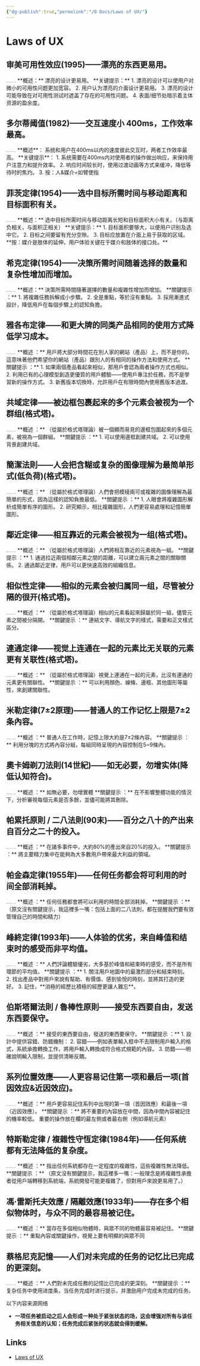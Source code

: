 ```yaml
---
{"dg-publish":true,"permalink":"/0 Docs/Laws of UX/"}
---
```


# Laws of UX

## 审美可用性效应(1995)——漂亮的东西更易用。

<img src="https://images.twgreatdaily.com/images/image/7ft/7fttcHMBfGB4SiUwCZdX.jpg" alt="用户体验设计20条法则（Laws of UX）" style="zoom:10%;" />
**概述：**
漂亮的设计更易用。
**关键提示：**
1. 漂亮的设计可以使用户对微小的可用性问题更加宽容。
2. 用户认为漂亮的介面设计更易用。
3. 漂亮的设计可能导致在对可用性测试时遮盖了存在的可用性问题。
4. 表面/细节处暗示着主体资源的盈余度。

## 多尔蒂阈值(1982)——交互速度小 400ms，工作效率最高。

<img src="https://images.twgreatdaily.com/images/image/8_t/8_ttcHMBfGB4SiUwEZcy.jpg" alt="用户体验设计20条法则（Laws of UX）" style="zoom:10%;" />
**概述**：
系统和用户在400ms以内的速度彼此交互时，两者工作效率最高。
**关键提示**：
1. 系统需要在400ms内对使用者的操作做出响应，来保持用户注意力和提升效率。
2. 响应时间较长时，使用过渡动画等方式来缓冲，降低等待时的焦灼。
3. 按：人&媒介=如臂使指

## 菲茨定律(1954)——选中目标所需时间与移动距离和目标面积有关。

<img src="https://images.twgreatdaily.com/images/image/-Pt/-PttcHMBfGB4SiUwFpck.jpg" alt="用户体验设计20条法则（Laws of UX）" style="zoom:10%;" />
**概述：**
选中目标所需时间与移动距离长短和目标面积大小有关。（与距离负相关，与面积正相关）
**关键提示：**
1. 目标面积要够大，以便用户识别及选中它。
2. 目标之间要留有充分空隙。
3. 目标应放置在介面上易于获取的区域。
**按：媒介是肢体的延伸，用户体验关键在于媒介和肢体的接口处。**

## 希克定律(1954)——决策所需时间随着选择的数量和复杂性增加而增加。

<img src="https://images.twgreatdaily.com/images/image/-vt/-vttcHMBfGB4SiUwGpf3.jpg" alt="用户体验设计20条法则（Laws of UX）" style="zoom:10%;" />
**概述：**
決策所需時間隨著選擇的數量和複雜性增加而增加。
**關鍵提示 ：**
1. 將複雜任務拆解成小步驟。
2. 全是重點，等於沒有重點。
3. 採用漸進式設計，降低用戶在每個步驟上的認知負擔。

## 雅各布定律——和更大牌的同类产品相同的使用方式降低学习成本。

<img src="https://images.twgreatdaily.com/images/image/__t/__ttcHMBfGB4SiUwI5dQ.jpg" alt="用户体验设计20条法则（Laws of UX）" style="zoom:10%;" />
**概述 ：**
用戶將大部分時間花在別人家的網站（產品）上，而不是你的。這意味著他們希望你的網站（產品）跟別人的有相同的操作方法和使用方式。
**關鍵提示 ：**
1. 如果兩個產品看起來相似，那用戶會認為兩者操作方式也相似。
2. 利用已有的心理模型創造更優質的用戶體驗——使用戶專注於任務，而不是學習新的操作方式。
3. 新舊版本切換時，允許用戶在有限時間內使用舊版本過渡。

## 共域定律——被边框包裹起来的多个元素会被视为一个群组(格式塔)。

<img src="https://images.twgreatdaily.com/images/image/Bft/BfttcHMBfGB4SiUwM5hg.jpg" alt="用户体验设计20条法则（Laws of UX）" style="zoom:10%;" />
**概述 ：**
（從屬於格式塔理論）被一個顯而易見的邊框包圍起來的多個元素，被視為一個群組。
**關鍵提示 ：**
1. 可以使用邊框創建共域。
2. 可以使用背景創建共域。

## 簡潔法則——人会把含糊或复杂的图像理解为最简单形式(低负荷)(格式塔)。

<img src="https://images.twgreatdaily.com/images/image/Cft/CfttcHMBfGB4SiUwOphQ.jpg" alt="用户体验设计20条法则（Laws of UX）" style="zoom:10%;" />
**概述 ：**
（從屬於格式塔理論）人們會把模稜兩可或複雜的圖像理解為最簡單的形式，因為這樣的認知負擔最低。
**關鍵提示 ：**
1. 人眼會將複雜圖形解析成簡單有序的圖形。
2. 研究顯示，相比複雜圖形，人們更容易處理和記憶簡單圖形。

## 鄰近定律——相互靠近的元素会被视为一组(格式塔)。

<img src="https://images.twgreatdaily.com/images/image/C_t/C_ttcHMBfGB4SiUwP5g3.jpg" alt="用户体验设计20条法则（Laws of UX）" style="zoom:10%;" />
**概述 ：**
（從屬於格式塔理論）人們將相互靠近的元素視為一組。
**關鍵提示 ：**
1. 通過拉近兩個相鄰元素之間的距離，可以建立兩元素之間的關聯關係。
2. 通過鄰近定律，用戶可以更快速高效的組織信息。

## 相似性定律——相似的元素会被归属同一组，尽管被分隔的很开(格式塔)。

<img src="https://images.twgreatdaily.com/images/image/D_t/D_ttcHMBfGB4SiUwR5jP.jpg" alt="用户体验设计20条法则（Laws of UX）" style="zoom:10%;" />
**概述 ：**
（從屬於格式塔理論）相似的元素看起來歸屬於同一組，儘管元素之間被分隔開。
**關鍵提示 ：**
連結文字、導航文字的樣式，需要和正文樣式區分。

## 連通定律——视觉上连通在一起的元素比无关联的元素更有关联性(格式塔)。

<img src="https://images.twgreatdaily.com/images/image/EPt/EPttcHMBfGB4SiUwTJjv.jpg" alt="用户体验设计20条法则（Laws of UX）" style="zoom:10%;" />
**概述 ：**
（從屬於格式塔理論）視覺上連通在一起的元素，比沒有連通的元素更有關聯性。
**關鍵提示 ：**
可以利用顏色、線條、邊框、其他圖形等屬性，來創建關聯性。

## 米勒定律(7±2原理)——普通人的工作记忆上限是7±2条內容。

<img src="https://images.twgreatdaily.com/images/image/E_t/E_ttcHMBfGB4SiUwUpgO.jpg" alt="用户体验设计20条法则（Laws of UX）" style="zoom:10%;" />
**概述 ：**
普通人在工作時，記憶上限大約是7±2條內容。
**關鍵提示 ：**
利用分塊的方式將內容分組，每組同時呈現的內容控制在5~9條內。

## 奧卡姆剃刀法則(14世紀)——如无必要，勿增实体(降低认知符合)。

<img src="https://images.twgreatdaily.com/images/image/Gft/GfttcHMBfGB4SiUwWZiY.jpg" alt="用户体验设计20条法则（Laws of UX）" style="zoom:10%;" />
**概述 ：**
如無必要，勿增實體
**關鍵提示 ：**
在不影響整體功能的情況下，分析審視每個元素是否多餘，並儘可能將其刪除。

## 帕累托原則 / 二八法則(90末)——百分之八十的产出来自百分之二十的投入。

<img src="https://images.twgreatdaily.com/images/image/LPt/LPttcHMBfGB4SiUwf5ii.jpg" alt="用户体验设计20条法则（Laws of UX）" style="zoom:10%;" />
**概述 ：**
在諸多事件中，大約80%的產出來自20%的投入。
**關鍵提示 ：**
將主要精力集中在能夠為大多數用戶帶來最大利益的領域。

## 帕金森定律(1955年)——任何任务都会将可利用的时间全部消耗掉。

<img src="https://images.twgreatdaily.com/images/image/Lvt/LvttcHMBfGB4SiUwhJhX.jpg" alt="用户体验设计20条法则（Laws of UX）" style="zoom:10%;" />
**概述 ：**
任何任務都會將可以利用的時間全部消耗掉。
**關鍵提示 ：**
（原文沒有關鍵提示，我這裡多一嘴：包括上面的二八法則，都在提醒我們要有效管理自己的時間和精力）

## 峰終定律(1993年)——人体验的优劣，来自峰值和结束时的感受而非平均值。

<img src="https://images.twgreatdaily.com/images/image/MPt/MPttcHMBfGB4SiUwi5gc.jpg" alt="用户体验设计20条法则（Laws of UX）" style="zoom:10%;" />
**概述 ：**
人們評論體驗優劣，大多基於峰值和結束時的感受，而不是所有環節的平均值。
**關鍵提示 ：**
1. 關注用戶地圖中的最激烈部分和結束時刻。
2. 找出產品中對用戶來說有幫助、有價值、感到愉悅的時刻，並將其打造的更好。
3. 記住，**消極的經歷比積極的經歷更讓人難忘**。

## 伯斯塔爾法則 / 魯棒性原則——接受东西要自由，发送东西要保守。

<img src="https://images.twgreatdaily.com/images/image/Mft/MfttcHMBfGB4SiUwkJhy.jpg" alt="用户体验设计20条法则（Laws of UX）" style="zoom:10%;" />
**概述 ：**
接受的東西要自由，發送的東西要保守。
**關鍵提示 ：**
1. 設計中提供容錯、防錯機制：
2. 容錯——例如表單輸入框中不去限制用戶輸入的格式，系統承擔轉換工作，將用戶輸入轉換成符合格式規範的內容。
3. 防錯——明確說明輸入限制，並提供清晰反饋。

## 系列位置效應——人更容易记住第一项和最后一项(首因效应&近因效应)。

<img src="https://images.twgreatdaily.com/images/image/NPt/NPttcHMBfGB4SiUwlphP.jpg" alt="用户体验设计20条法则（Laws of UX）" style="zoom:10%;" />
**概述 ：**
用戶更容易記住系列中出現的第一項（首因效應）和最後一項（近因效應）。
**關鍵提示 ：**
將不重要的內容放在中間，因為中間內容被記住的機率較低。
重要的操作放在欄的最左側或者最右側（例如導航元素）

## 特斯勒定律 / 複雜性守恆定律(1984年)——任何系统都有无法降低的复杂度。

<img src="https://images.twgreatdaily.com/images/image/OPt/OPttcHMBfGB4SiUwm5gS.jpg" alt="用户体验设计20条法则（Laws of UX）" style="zoom:10%;" />
**概述 ：**
指出任何系統都存在一定程度的複雜性，這些複雜性無法降低。
**關鍵提示 ：**
（原文沒有關鍵提示，我這裡多一嘴：一般理念是將複雜性承擔者從用戶端轉移到系統端，系統開發可能更複雜了，但對用戶來說更易用了。）

## 馮·雷斯托夫效應 / 隔離效應(1933年)——存在多个相似物体时，与众不同的最容易被记住。

<img src="https://images.twgreatdaily.com/images/image/Oft/OfttcHMBfGB4SiUwoJgy.jpg" alt="用户体验设计20条法则（Laws of UX）" style="zoom:10%;" />
**概述 ：**
當存在多個相似物體時，與眾不同的物體最容易被記住。
**關鍵提示 ：**
重點內容或關鍵操作，視覺上要有明顯的與眾不同

## 蔡格尼克記憶——人们对未完成的任务的记忆比已完成的更深刻。

<img src="https://images.twgreatdaily.com/images/image/PPt/PPttcHMBfGB4SiUwpJin.jpg" alt="用户体验设计20条法则（Laws of UX）" style="zoom:10%;" />
**概述 ：**
人們對未完成任務的記憶比已完成的更深刻。
**關鍵提示 ：**
复杂任务中使用进度条，当任务完成时进行提示，并激励用户完成未完成的任务。

以下内容来源网络

- **一项任务被启动之后人会形成一种处于紧张状态的场，这会增强对所有与该任务相关信息的认知；任务完成后紧张的状态就会得到缓解。**

## Links

- [Laws of UX](https://lawsofux.com/)
